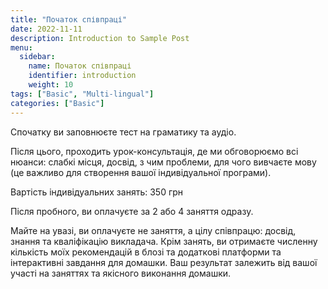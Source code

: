 ```yaml
---
title: "Початок співпраці"
date: 2022-11-11
description: Introduction to Sample Post
menu:
  sidebar:
    name: Початок співпраці
    identifier: introduction
    weight: 10
tags: ["Basic", "Multi-lingual"]
categories: ["Basic"]
---
```


Спочатку ви заповнюєте тест на граматику та аудіо.

Після цього, проходить урок-консультація, де ми обговорюємо всі нюанси: слабкі місця, досвід, з чим проблеми, для чого вивчаєте мову (це важливо для створення вашої індивідуальної програми).

Вартість індивідуальних занять: 350 грн

Після пробного, ви оплачуєте за 2 або 4 заняття одразу.

Майте на увазі, ви оплачуєте не заняття, а цілу співпрацю: досвід, знання та кваліфікацію викладача. Крім занять, ви отримаєте численну кількість моїх рекомендацій в блозі та додаткові платформи та інтерактивні завдання для домашки. Ваш результат залежить від вашої участі на заняттях та якісного виконання домашки.